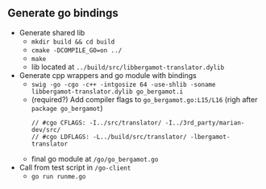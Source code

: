 ## Generate go bindings
- Generate shared lib
  - `mkdir build && cd build`
  - `cmake -DCOMPILE_GO=on ../`
  - `make`
  - lib located at `../build/src/libbergamot-translator.dylib`
- Generate cpp wrappers and go module with bindings
  - `swig -go -cgo -c++ -intgosize 64 -use-shlib -soname libbergamot-translator.dylib go_bergamot.i`
  - (required?) Add compiler flags to `go_bergamot.go:L15/L16` (righ after `package go_bergamot`)
    ```
    // #cgo CFLAGS: -I../src/translator/ -I../3rd_party/marian-dev/src/
    // #cgo LDFLAGS: -L../build/src/translator/ -lbergamot-translator
    ```
  - final go module at `/go/go_bergamot.go`
- Call from test script in `/go-client`
  - `go run runme.go`